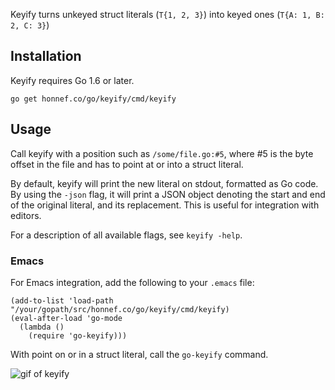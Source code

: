 Keyify turns unkeyed struct literals (`T{1, 2, 3}`) into keyed
ones (`T{A: 1, B: 2, C: 3}`)

## Installation

Keyify requires Go 1.6 or later.

    go get honnef.co/go/keyify/cmd/keyify

## Usage

Call keyify with a position such as `/some/file.go:#5`, where #5 is
the byte offset in the file and has to point at or into a struct
literal.

By default, keyify will print the new literal on stdout, formatted as
Go code. By using the `-json` flag, it will print a JSON object
denoting the start and end of the original literal, and its
replacement. This is useful for integration with editors.

For a description of all available flags, see `keyify -help`.

### Emacs

For Emacs integration, add the following to your `.emacs` file:

```
(add-to-list 'load-path "/your/gopath/src/honnef.co/go/keyify/cmd/keyify)
(eval-after-load 'go-mode
  (lambda ()
    (require 'go-keyify)))
```

With point on or in a struct literal, call the `go-keyify` command.

![gif of keyify](http://stuff.fork-bomb.org/keyify.gif)
